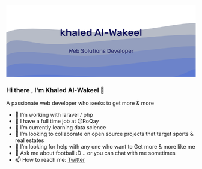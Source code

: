 ![logo](Image.png)
### Hi there , I'm Khaled Al-Wakeel 👋

A passionate web developer who seeks to get more & more
- 🔭 I’m  working with laravel / php
- 🔭 I  have a full time job at @RoQay 
- 🌱 I’m currently learning data science 
- 👯 I’m looking to collaborate on open source projects that target sports & real estates
- 🤔 I’m looking for help with any one who want to Get more & more like me 
- 💬 Ask me about football :D .. or you can chat with me sometimes 
- 📫 How to reach me: <a href="https://twitter.com/WakeelKhaled"> Twitter </a>

